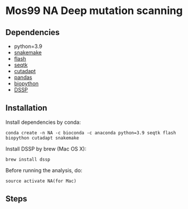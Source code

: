 # Mos99 NA Deep mutation scanning

## Dependencies ##
* python=3.9
* [snakemake](https://snakemake.readthedocs.io/en/stable/)
* [flash](https://github.com/dstreett/FLASH2)
* [seqtk](https://github.com/lh3/seqtk)
* [cutadapt](https://cutadapt.readthedocs.io/en/stable/)
* [pandas](https://pandas.pydata.org/)
* [biopython](https://github.com/biopython/biopython)
* [DSSP](https://ssbio.readthedocs.io/en/latest/instructions/dssp.html)
## Installation ##
Install dependencies by conda:

```conda create -n NA -c bioconda -c anaconda python=3.9 seqtk flash biopython cutadapt snakemake```

Install DSSP by brew (Mac OS X):

```
brew install dssp
```

Before running the analysis, do:

```
source activate NA(for Mac)
```
## Steps ##

